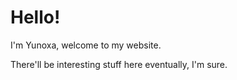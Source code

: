 # Hello!

I'm Yunoxa, welcome to my website.

There'll be interesting stuff here eventually, I'm sure.
